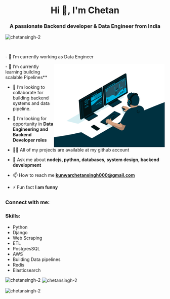 <h1 align="center">Hi 👋, I'm Chetan</h1>
<h3 align="center">A passionate Backend developer & Data Engineer from India</h3>
<p align="left"> <img src="https://komarev.com/ghpvc/?username=chetansingh-2&label=Profile%20views&color=0e75b6&style=flat" alt="chetansingh-2" /> </p>


<p align="left"> <a href="https://twitter.com/" target="blank"><img src="https://img.shields.io/twitter/follow/?logo=twitter&style=for-the-badge" alt="" /></a> </p>
<p>
- 🔭 I’m currently working as Data Engineer
  <p><img align="right" src="/img for github.gif" width="350" alt="chetansingh-2" /></p>
- 🌱 I’m currently learning building scalable Pipelines**

- 👯 I’m looking to collaborate for building backend systems and data pipeline.

- 🤝 I’m looking for opportunity in **Data Engineering and Backend Developer roles**
  

     
- 👨‍💻 All of my projects are available at my github account

- 💬 Ask me about **nodejs, python, databases, system design, backend development**

- 📫 How to reach me **kunwarchetansingh000@gmail.com**

- ⚡ Fun fact **I am funny**

<h3 align="left">Connect with me:</h3>
<p align="left">
</p>

<h3 align="left">Skills:</h3>
<ul>
  <li> Python </li>
  <li> Django </li>
  <li> Web Scraping </li>
  <li> ETL </li>
  <li> PostgresSQL </li>
  <li> AWS </li>
  <li> Building Data pipelines </li>
  <li> Redis </li>
  <li> Elasticsearch </li>
</ul>
<!-- <p align="left"> <a href="https://getbootstrap.com" target="_blank" rel="noreferrer"> <img src="https://raw.githubusercontent.com/devicons/devicon/master/icons/bootstrap/bootstrap-plain-wordmark.svg" alt="bootstrap" width="40" height="40"/> </a> <a href="https://www.cprogramming.com/" target="_blank" rel="noreferrer"> <img src="https://raw.githubusercontent.com/devicons/devicon/master/icons/c/c-original.svg" alt="c" width="40" height="40"/> </a> <a href="https://www.w3schools.com/cpp/" target="_blank" rel="noreferrer"> <img src="https://raw.githubusercontent.com/devicons/devicon/master/icons/cplusplus/cplusplus-original.svg" alt="cplusplus" width="40" height="40"/> </a> <a href="https://www.w3schools.com/css/" target="_blank" rel="noreferrer"> <img src="https://raw.githubusercontent.com/devicons/devicon/master/icons/css3/css3-original-wordmark.svg" alt="css3" width="40" height="40"/> </a> <a href="https://www.w3.org/html/" target="_blank" rel="noreferrer"> <img src="https://raw.githubusercontent.com/devicons/devicon/master/icons/html5/html5-original-wordmark.svg" alt="html5" width="40" height="40"/> </a> <a href="https://developer.mozilla.org/en-US/docs/Web/JavaScript" target="_blank" rel="noreferrer"> <img src="https://raw.githubusercontent.com/devicons/devicon/master/icons/javascript/javascript-original.svg" alt="javascript" width="40" height="40"/> </a> <a href="https://www.mongodb.com/" target="_blank" rel="noreferrer"> <img src="https://raw.githubusercontent.com/devicons/devicon/master/icons/mongodb/mongodb-original-wordmark.svg" alt="mongodb" width="40" height="40"/> </a> <a href="https://www.mysql.com/" target="_blank" rel="noreferrer"> <img src="https://raw.githubusercontent.com/devicons/devicon/master/icons/mysql/mysql-original-wordmark.svg" alt="mysql" width="40" height="40"/> </a> <a href="https://nodejs.org" target="_blank" rel="noreferrer"> <img src="https://raw.githubusercontent.com/devicons/devicon/master/icons/nodejs/nodejs-original-wordmark.svg" alt="nodejs" width="40" height="40"/> </a> <a href="https://www.python.org" target="_blank" rel="noreferrer"> <img src="https://raw.githubusercontent.com/devicons/devicon/master/icons/python/python-original.svg" alt="python" width="40" height="40"/> </a> <a href="https://reactjs.org/" target="_blank" rel="noreferrer"> <img src="https://raw.githubusercontent.com/devicons/devicon/master/icons/react/react-original-wordmark.svg" alt="react" width="40" height="40"/> </a> <a href="https://redux.js.org" target="_blank" rel="noreferrer"> <img src="https://raw.githubusercontent.com/devicons/devicon/master/icons/redux/redux-original.svg" alt="redux" width="40" height="40"/> </a> </p>
 -->
<p><img align="left" src="https://github-readme-stats.vercel.app/api/top-langs?username=chetansingh-2&show_icons=true&locale=en&layout=compact" alt="chetansingh-2" /></p>

<p>&nbsp;<img align="center" src="https://github-readme-stats.vercel.app/api?username=chetansingh-2&show_icons=true&locale=en" alt="chetansingh-2" /></p>

<p><img align="center" src="https://github-readme-streak-stats.herokuapp.com/?user=chetansingh-2&" alt="chetansingh-2" /></p>
